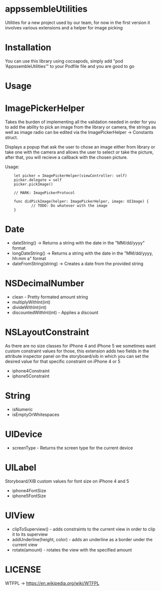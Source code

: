 # appssembleUtilities
Utilities for a new project used by our team, for now in the first version it involves various extensions and a helper for image picking



# Installation
You can use this library using cocoapods, simply add "pod ‘AppssembleUtilities’" to your Podfile file and you are good to go



# Usage




# ImagePickerHelper 
Takes the burden of implementing all the validation needed in order for you to add the ability to pick an image 
from the library or camera, the strings as well as image radio can be edited via the ImagePickerHelper -> Constants struct.

Displays a popup that ask the user to chose an image either from library or take one with the camera 
and allows the user to select or take the picture, after that, you will recieve a callback with the chosen picture.

Usage:

        let picker = ImagePickerHelper(viewController: self)
        picker.delegate = self
        picker.pickImage()
        
        // MARK: ImagePickerProtocol
        
        func didPickImage(helper: ImagePickerHelper, image: UIImage) {
                // TODO: Do whatever with the image
        }

# Date

- dateString() -> Returns a string with the date in the "MM/dd/yyyy" format
- longDateString() -> Returns a string with the date in the "MM/dd/yyyy, hh:mm a" format
- dateFromString(string) -> Creates a date from the provided string

# NSDecimalNumber

- clean - Pretty formated amount string
- multiplyWithInt(int)
- divideWithInt(int)
- discountedWithInt(int) - Applies a discount

# NSLayoutConstraint

As there are no size classes for iPhone 4 and iPhone 5 we sometimes want custom constraint values for those, this
extension adds two fields in the attribute inspector panel on the storyboard/xib in which you can set the desired 
value for that specific constraint on iPhone 4 or 5

- iphone4Constraint
- iphone5Constraint

# String

- isNumeric
- isEmptyOrWhitespaces

# UIDevice

- screenType - Returns the screen type for the current device

# UILabel

Storyboard/XIB custom values for font size on iPhone 4 and 5  

- iphone4FontSize
- iphone5FontSize

# UIView

- clipToSuperview() - adds constraints to the current view in order to clip it to its superview
- addUnderline(height, color) - adds an underline as a border under the current view
- rotate(amount) - rotates the view with the specified amount


# LICENSE

WTFPL -> https://en.wikipedia.org/wiki/WTFPL
